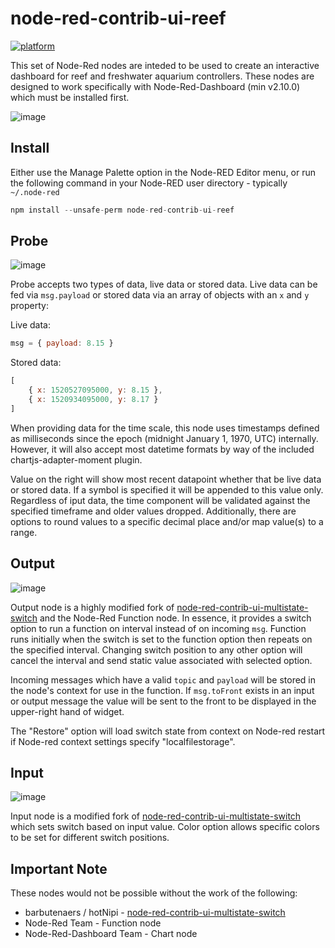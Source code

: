 # node-red-contrib-ui-reef

[![platform](https://img.shields.io/badge/platform-Node--RED-red)](https://nodered.org)


This set of Node-Red nodes are inteded to be used to create an interactive dashboard for reef and freshwater aquarium controllers.  These nodes are designed to work specifically with Node-Red-Dashboard (min v2.10.0) which must be installed first.

![image](https://user-images.githubusercontent.com/45469378/146694931-4b29cefe-bff7-48d8-b2ff-3cca6dedfff5.png)

## Install

Either use the Manage Palette option in the Node-RED Editor menu, or run the following command in your Node-RED user directory - typically `~/.node-red`

```javascript
npm install --unsafe-perm node-red-contrib-ui-reef
```

## Probe

![image](https://user-images.githubusercontent.com/45469378/146694968-1ff84c32-0ac8-4483-bc17-e7087a5569cc.png)

Probe accepts two types of data, live data or stored data.  Live data can be fed via `msg.payload` or stored data via an array of objects with an `x` and `y` property:

Live data:
```javascript
msg = { payload: 8.15 }
```

Stored data:
```javascript
[
    { x: 1520527095000, y: 8.15 },
    { x: 1520934095000, y: 8.17 }
]
```

When providing data for the time scale, this node uses timestamps defined as milliseconds since the epoch (midnight January 1, 1970, UTC) internally. However, it will also accept most datetime formats by way of the included chartjs-adapter-moment plugin.  

Value on the right will show most recent datapoint whether that be live data or stored data.  If a symbol is specified it will be appended to this value only.  Regardless of iput data, the time component will be validated against the specified timeframe and older values dropped.  Additionally, there are options to round values to a specific decimal place and/or map value(s) to a range.

## Output

![image](https://user-images.githubusercontent.com/45469378/146694977-60294bd5-ef14-4466-bfb1-3784107c5538.png)

Output node is a highly modified fork of [node-red-contrib-ui-multistate-switch](https://github.com/bartbutenaers/node-red-contrib-ui-multistate-switch) and the Node-Red Function node.  In essence, it provides a switch option to run a function on interval instead of on incoming `msg`.  Function runs initially when the switch is set to the function option then repeats on the specified interval.  Changing switch position to any other option will cancel the interval and send static value associated with selected option.  

Incoming messages which have a valid `topic` and `payload` will be stored in the node's context for use in the function.  If `msg.toFront` exists in an input or output message the value will be sent to the front to be displayed in the upper-right hand of widget.

The "Restore" option will load switch state from context on Node-red restart if Node-red context settings specify "localfilestorage".  

## Input

![image](https://user-images.githubusercontent.com/45469378/146695082-7d691a09-d58b-4a04-9737-af2f5fafc4c8.png)

Input node is a modified fork of [node-red-contrib-ui-multistate-switch](https://github.com/bartbutenaers/node-red-contrib-ui-multistate-switch) which sets switch based on input value.  Color option allows specific colors to be set for different switch positions. 

## Important Note

These nodes would not be possible without the work of the following:

* barbutenaers / hotNipi - [node-red-contrib-ui-multistate-switch](https://github.com/bartbutenaers/node-red-contrib-ui-multistate-switch)
* Node-Red Team - Function node
* Node-Red-Dashboard Team - Chart node
